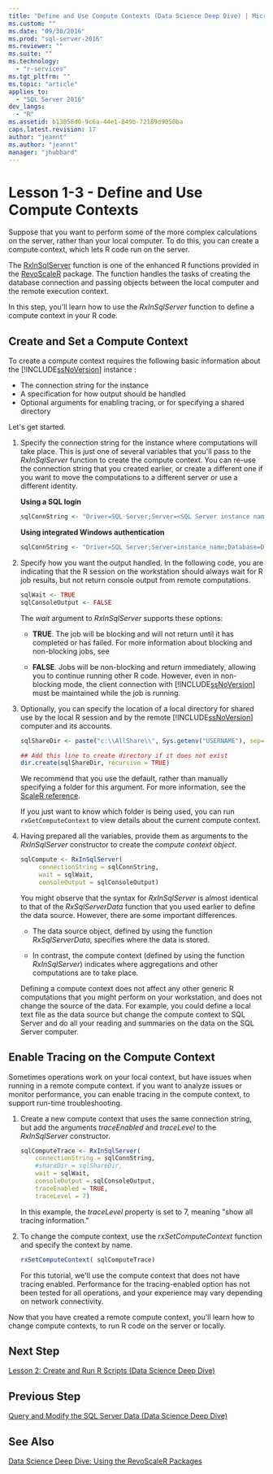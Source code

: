 ```yaml
---
title: "Define and Use Compute Contexts (Data Science Deep Dive) | Microsoft Docs"
ms.custom: ""
ms.date: "09/30/2016"
ms.prod: "sql-server-2016"
ms.reviewer: ""
ms.suite: ""
ms.technology: 
  - "r-services"
ms.tgt_pltfrm: ""
ms.topic: "article"
applies_to: 
  - "SQL Server 2016"
dev_langs: 
  - "R"
ms.assetid: b13058d0-9c6a-44e1-849b-72189d9050ba
caps.latest.revision: 17
author: "jeannt"
ms.author: "jeannt"
manager: "jhubbard"
---
```

# Lesson 1-3 - Define and Use Compute Contexts
Suppose that you want to perform some of the more complex calculations on the server, rather than your local computer. To do this, you can create a compute context, which  lets R code run on the server.  
  
The [RxInSqlServer](https://msdn.microsoft.com/microsoft-r/scaler/packagehelp/rxinsqlserver-class) function is one of the enhanced R functions provided in the [RevoScaleR](https://msdn.microsoft.com/microsoft-r/scaler/scaler) package. The function handles the tasks of creating the database connection and passing objects between the local computer and the remote execution context.  
  
In this step, you'll learn how to use the *RxInSqlServer* function to define a compute context in your R code.  


  
## Create and Set a Compute Context  
To create a compute context requires the following basic information about the [!INCLUDE[ssNoVersion](../../includes/ssnoversion-md.md)] instance :  
  
-   The connection string for the instance  
-   A specification for how output should be handled  
-   Optional arguments for enabling tracing, or for specifying a shared directory


 Let's get started.

1.  Specify the connection string for the instance where computations will take place.  This is just one of several variables that you'll pass to the *RxInSqlServer* function to create the compute context. You can re-use the connection string that you created earlier, or create a different one if you want to move the computations to a different server or use a different identity.

    **Using a SQL login**

      ```R
      sqlConnString <- "Driver=SQL Server;Server=<SQL Server instance name>; Database=<database name>;Uid=<SQL user name>;Pwd=<password>" 
      ```

    **Using integrated Windows authentication**

      ```R
      sqlConnString <- "Driver=SQL Server;Server=instance_name;Database=DeepDive;Trusted_Connection=True"" 
      ```
2.  Specify how you want the output handled. In the following code, you are indicating that the R session on the workstation should always wait for R job results, but not return console output from remote computations.  
  
    ```R  
    sqlWait <- TRUE   
    sqlConsoleOutput <- FALSE   
    ```  
  
    The *wait* argument to *RxInSqlServer* supports these options:  
  
    -   **TRUE**. The job will be blocking and will not return until it has completed or has failed.  For more information about blocking and non-blocking jobs, see 
  
    -   **FALSE**. Jobs will be non-blocking and return immediately, allowing you to continue running other R code. However, even in non-blocking mode, the client connection with [!INCLUDE[ssNoVersion](../../includes/ssnoversion-md.md)] must be maintained while the job is running.  

3. Optionally, you can specify the location of a local directory for shared use by the local R session and by the remote  [!INCLUDE[ssNoVersion](../../includes/ssnoversion-md.md)] computer and its accounts.
    
    ```R  
    sqlShareDir <- paste("c:\\AllShare\\", Sys.getenv("USERNAME"), sep="")   
    
    ## Add this line to create directory if it does not exist
    dir.create(sqlShareDir, recursive = TRUE) 
    ```  
    We recommend that you use the default, rather than manually specifying a folder for this argument. For more information, see the [ScaleR reference](https://msdn.microsoft.com/microsoft-r/scaler/packagehelp/rxinsqlserver).
    
    If you just want to know which folder is being used, you can run `rxGetComputeContext` to view details about the current compute context. 
  

4.  Having prepared all the variables, provide them as arguments to the *RxInSqlServer* constructor to create the *compute context object*.  
  
    ```R  
    sqlCompute <- RxInSqlServer(  
         connectionString = sqlConnString,             
         wait = sqlWait,   
         consoleOutput = sqlConsoleOutput)  
    ```  
  
    You might observe that the syntax for *RxInSqlServer* is almost identical to that of the *RxSqlServerData* function that you used earlier to define the data source. However, there are some important differences.  
  
    -   The data source object, defined by using the function *RxSqlServerData*, specifies where the data is stored.  
  
    -   In contrast, the compute context (defined by using the function *RxInSqlServer*) indicates where aggregations and other computations are to take place.  
  
    Defining a compute context does not affect any other generic R computations that you might perform on your workstation, and does not change the source of the data. For example, you could define a local text file as the data source but change the compute context to SQL Server and do all your reading and summaries on the data on the SQL Server computer. 
  
## Enable Tracing on the Compute Context
  
Sometimes operations work on your local context, but have issues when running in a remote compute context. if you want to analyze issues or monitor performance, you can enable tracing in the compute context, to support run-time troubleshooting.  
  
1. Create a new compute context that uses the same connection string, but add  the arguments *traceEnabled* and *traceLevel* to the *RxInSqlServer* constructor.  
  
    ```R  
    sqlComputeTrace <- RxInSqlServer(   
        connectionString = sqlConnString,        
        #shareDir = sqlShareDir,  
        wait = sqlWait,   
        consoleOutput = sqlConsoleOutput,       
        traceEnabled = TRUE,
        traceLevel = 7)  
    ```  
  
    In this example, the *traceLevel* property is set to 7, meaning "show all tracing information."  

2. To change the compute context, use the *rxSetComputeContext* function and specify the context by name.

    ```R  
    rxSetComputeContext( sqlComputeTrace)
    ```

    For this tutorial, we'll use the compute context that does not have tracing enabled. Performance for the tracing-enabled option has not been tested for all operations, and your experience may vary depending on network connectivity.  
  
Now that you have created a remote compute context, you'll learn how to change compute contexts, to run R code on the server or locally.  
  
## Next Step  
[Lesson 2: Create and Run R Scripts &#40;Data Science Deep Dive&#41;](../../advanced-analytics/r-services/lesson-2-create-and-run-r-scripts-data-science-deep-dive.md)  
  
## Previous Step  
[Query and Modify the SQL Server Data &#40;Data Science Deep Dive&#41;](../../advanced-analytics/r-services/lesson-1-2-query-and-modify-the-sql-server-data.md)  
  
## See Also  
[Data Science Deep Dive: Using the RevoScaleR Packages](../../advanced-analytics/r-services/data-science-deep-dive-using-the-revoscaler-packages.md)  
  
  
  


